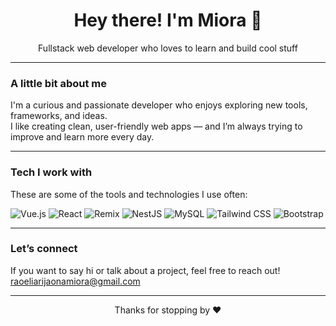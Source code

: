 <!-- GitHub Profile README for Miora -->
<h1 align="center">Hey there! I'm Miora 👋</h1>

<p align="center">
  Fullstack web developer who loves to learn and build cool stuff 
</p>

---

### A little bit about me

I'm a curious and passionate developer who enjoys exploring new tools, frameworks, and ideas.  
I like creating clean, user-friendly web apps — and I’m always trying to improve and learn more every day.

---

### Tech I work with

These are some of the tools and technologies I use often:

![Vue.js](https://img.shields.io/badge/-Vue.js-4FC08D?style=for-the-badge&logo=vue.js&logoColor=white)
![React](https://img.shields.io/badge/-React-61DAFB?style=for-the-badge&logo=react&logoColor=black)
![Remix](https://img.shields.io/badge/-Remix-000000?style=for-the-badge&logo=remix&logoColor=white)
![NestJS](https://img.shields.io/badge/-NestJS-E0234E?style=for-the-badge&logo=nestjs&logoColor=white)
![MySQL](https://img.shields.io/badge/-MySQL-00758F?style=for-the-badge&logo=mysql&logoColor=white)
![Tailwind CSS](https://img.shields.io/badge/-Tailwind-38B2AC?style=for-the-badge&logo=tailwind-css&logoColor=white)
![Bootstrap](https://img.shields.io/badge/-Bootstrap-7952B3?style=for-the-badge&logo=bootstrap&logoColor=white)

---

### Let’s connect

If you want to say hi or talk about a project, feel free to reach out!  
  [raoeliarijaonamiora@gmail.com](mailto:raoeliarijaonamiora@gmail.com)

---

<p align="center">
  Thanks for stopping by ❤ 
</p>
